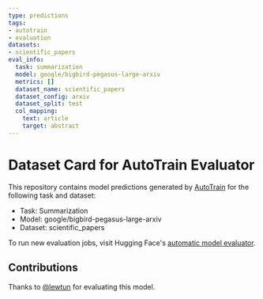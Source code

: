```yaml
---
type: predictions
tags:
- autotrain
- evaluation
datasets:
- scientific_papers
eval_info:
  task: summarization
  model: google/bigbird-pegasus-large-arxiv
  metrics: []
  dataset_name: scientific_papers
  dataset_config: arxiv
  dataset_split: test
  col_mapping:
    text: article
    target: abstract
---
```

# Dataset Card for AutoTrain Evaluator

This repository contains model predictions generated by [AutoTrain](https://huggingface.co/autotrain) for the following task and dataset:

* Task: Summarization
* Model: google/bigbird-pegasus-large-arxiv
* Dataset: scientific_papers

To run new evaluation jobs, visit Hugging Face's [automatic model evaluator](https://huggingface.co/spaces/autoevaluate/model-evaluator).

## Contributions

Thanks to [@lewtun](https://huggingface.co/lewtun) for evaluating this model.